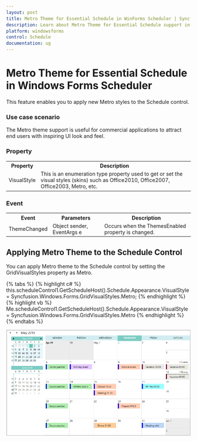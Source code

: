 ```yaml
---
layout: post
title: Metro Theme for Essential Schedule in WinForms Scheduler | Syncfusion
description: Learn about Metro Theme for Essential Schedule support in Syncfusion Windows Forms Scheduler (Schedule) control and more details.
platform: windowsforms
control: Schedule
documentation: ug
---
```


# Metro Theme for Essential Schedule in Windows Forms Scheduler

This feature enables you to apply new Metro styles to the Schedule control. 

### Use case scenario

The Metro theme support is useful for commercial applications to attract end users with inspiring UI look and feel.

### Property

<table>
<tr>
<th>
Property</th><th>
Description</th></tr>
<tr>
<td>
VisualStyle</td><td>
This is an enumeration type property used to get or set the visual styles (skins) such as Office2010, Office2007, Office2003, Metro, etc.</td></tr>
</table>

### Event

<table>
<tr>
<th>
Event</th><th>
Parameters</th><th>
Description</th></tr>
<tr>
<td>
ThemeChanged</td><td>
Object sender, EventArgs e</td><td>
Occurs when the ThemesEnabled property is changed.</td></tr>
</table>

## Applying Metro Theme to the Schedule Control

You can apply Metro theme to the Schedule control by setting the GridVisualStyles property as Metro. 

{% tabs %}
{% highlight c# %}
this.scheduleControl1.GetScheduleHost().Schedule.Appearance.VisualStyle = Syncfusion.Windows.Forms.GridVisualStyles.Metro;
{% endhighlight %}
{% highlight vb %}
Me.scheduleControl1.GetScheduleHost().Schedule.Appearance.VisualStyle = Syncfusion.Windows.Forms.GridVisualStyles.Metro
{% endhighlight %}
{% endtabs %}

![Metro-Theme-for-Essential-Schedule_img1](Metro-Theme-for-Essential-Schedule_images/Metro-Theme-for-Essential-Schedule_img1.png)

